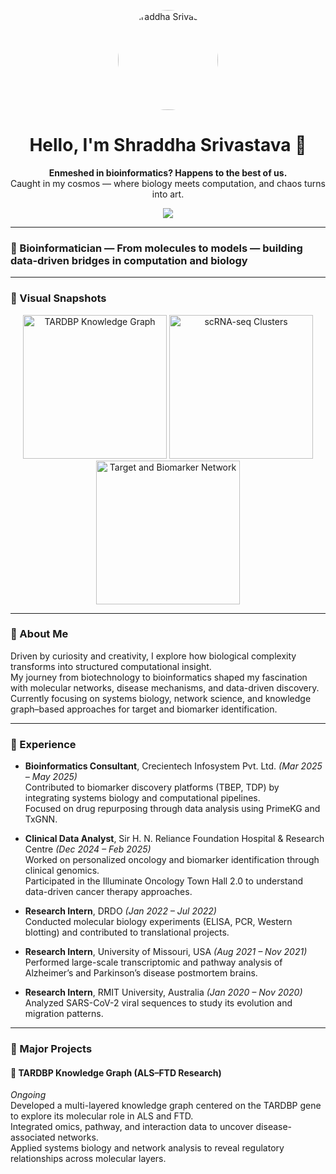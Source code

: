 <!-- GitHub Profile README for Shraddha Srivastava -->
<!-- Place all images (image.png, tardbp_kg.png, scRNA_clusters.png, tbep_network.png) in the same folder -->

<p align="center">
  <img src="image.png" alt="Shraddha Srivastava" width="160" style="border-radius: 50%;">
</p>

<h1 align="center">Hello, I'm <b>Shraddha Srivastava</b> 👋</h1>

<p align="center">
  <b>Enmeshed in bioinformatics? Happens to the best of us.</b><br>
  Caught in my cosmos — where biology meets computation, and chaos turns into art.
</p>

<p align="center">
  <img src="https://readme-typing-svg.herokuapp.com?font=IBM+Plex+Mono&size=22&pause=1200&color=4EA1D3&center=true&vCenter=true&width=850&lines=Integrating+Omics+Data+into+Knowledge+Graphs;Exploring+Networks+of+Life+Through+Computation;Unraveling+Molecular+Patterns+One+Gene+at+a+Time">
</p>

---

### 🧠 Bioinformatician — From molecules to models — building data-driven bridges in computation and biology

---

### 🧩 Visual Snapshots
<p align="center">
  <img src="tardbp_kg.png" alt="TARDBP Knowledge Graph" width="230">
  <img src="scRNA_clusters.png" alt="scRNA-seq Clusters" width="230">
  <img src="tbep_network.png" alt="Target and Biomarker Network" width="230">
</p>

---

### 🌿 About Me  
Driven by curiosity and creativity, I explore how biological complexity transforms into structured computational insight.  
My journey from biotechnology to bioinformatics shaped my fascination with molecular networks, disease mechanisms, and data-driven discovery.  
Currently focusing on systems biology, network science, and knowledge graph–based approaches for target and biomarker identification.

---

### 💼 Experience
- **Bioinformatics Consultant**, Crecientech Infosystem Pvt. Ltd. *(Mar 2025 – May 2025)*  
  Contributed to biomarker discovery platforms (TBEP, TDP) by integrating systems biology and computational pipelines.  
  Focused on drug repurposing through data analysis using PrimeKG and TxGNN.

- **Clinical Data Analyst**, Sir H. N. Reliance Foundation Hospital & Research Centre *(Dec 2024 – Feb 2025)*  
  Worked on personalized oncology and biomarker identification through clinical genomics.  
  Participated in the Illuminate Oncology Town Hall 2.0 to understand data-driven cancer therapy approaches.

- **Research Intern**, DRDO *(Jan 2022 – Jul 2022)*  
  Conducted molecular biology experiments (ELISA, PCR, Western blotting) and contributed to translational projects.

- **Research Intern**, University of Missouri, USA *(Aug 2021 – Nov 2021)*  
  Performed large-scale transcriptomic and pathway analysis of Alzheimer’s and Parkinson’s disease postmortem brains.

- **Research Intern**, RMIT University, Australia *(Jan 2020 – Nov 2020)*  
  Analyzed SARS-CoV-2 viral sequences to study its evolution and migration patterns.

---

### 🔬 Major Projects

#### 🧩 **TARDBP Knowledge Graph (ALS–FTD Research)**  
*Ongoing*  
Developed a multi-layered knowledge graph centered on the TARDBP gene to explore its molecular role in ALS and FTD.  
Integrated omics, pathway, and interaction data to uncover disease-associated networks.  
Applied systems biology and network analysis to reveal regulatory relationships across molecular layers.
